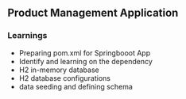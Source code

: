 ## Product Management Application

### Learnings
- Preparing pom.xml for Springbooot App
- Identify and learning on the dependency
- H2 in-memory database
- H2 database configurations
- data seeding and defining schema
